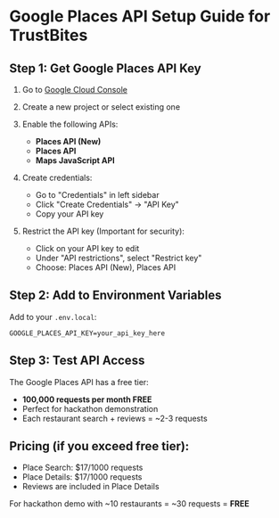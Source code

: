# Google Places API Setup Guide for TrustBites

## Step 1: Get Google Places API Key

1. Go to [Google Cloud Console](https://console.cloud.google.com/)
2. Create a new project or select existing one
3. Enable the following APIs:
   - **Places API (New)**
   - **Places API**
   - **Maps JavaScript API**

4. Create credentials:
   - Go to "Credentials" in left sidebar
   - Click "Create Credentials" → "API Key"
   - Copy your API key

5. Restrict the API key (Important for security):
   - Click on your API key to edit
   - Under "API restrictions", select "Restrict key"
   - Choose: Places API (New), Places API

## Step 2: Add to Environment Variables

Add to your `.env.local`:
```
GOOGLE_PLACES_API_KEY=your_api_key_here
```

## Step 3: Test API Access

The Google Places API has a free tier:
- **100,000 requests per month FREE**
- Perfect for hackathon demonstration
- Each restaurant search + reviews = ~2-3 requests

## Pricing (if you exceed free tier):
- Place Search: $17/1000 requests
- Place Details: $17/1000 requests  
- Reviews are included in Place Details

For hackathon demo with ~10 restaurants = ~30 requests = **FREE**
